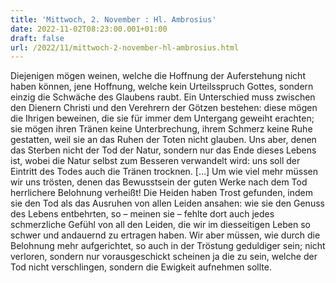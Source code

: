 ```yaml
---
title: 'Mittwoch, 2. November : Hl. Ambrosius'
date: 2022-11-02T08:23:00.001+01:00
draft: false
url: /2022/11/mittwoch-2-november-hl-ambrosius.html
---
```


Diejenigen mögen weinen, welche die Hoffnung der Auferstehung nicht haben können, jene Hoffnung, welche kein Urteilsspruch Gottes, sondern einzig die Schwäche des Glaubens raubt. Ein Unterschied muss zwischen den Dienern Christi und den Verehrern der Götzen bestehen: diese mögen die Ihrigen beweinen, die sie für immer dem Untergang geweiht erachten; sie mögen ihren Tränen keine Unterbrechung, ihrem Schmerz keine Ruhe gestatten, weil sie an das Ruhen der Toten nicht glauben. Uns aber, denen das Sterben nicht der Tod der Natur, sondern nur das Ende dieses Lebens ist, wobei die Natur selbst zum Besseren verwandelt wird: uns soll der Eintritt des Todes auch die Tränen trocknen. \[…\] Um wie viel mehr müssen wir uns trösten, denen das Bewusstsein der guten Werke nach dem Tod herrlichere Belohnung verheißt! Die Heiden haben Trost gefunden, indem sie den Tod als das Ausruhen von allen Leiden ansahen: wie sie den Genuss des Lebens entbehrten, so – meinen sie – fehlte dort auch jedes schmerzliche Gefühl von all den Leiden, die wir im diesseitigen Leben so schwer und andauernd zu ertragen haben. Wir aber müssen, wie durch die Belohnung mehr aufgerichtet, so auch in der Tröstung geduldiger sein; nicht verloren, sondern nur vorausgeschickt scheinen ja die zu sein, welche der Tod nicht verschlingen, sondern die Ewigkeit aufnehmen sollte.